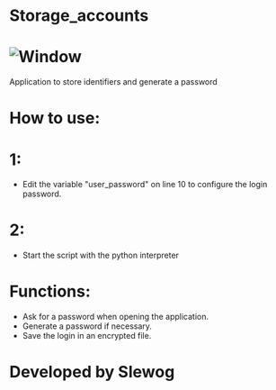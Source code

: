 # Storage_accounts

# ![Window](https://media.discordapp.net/attachments/715165934209335315/716797950335909939/storage_accounts.PNG?width=968&height=677)

Application to store identifiers and generate a password

# How to use:
# 1:
- Edit the variable "user_password" on line 10 to configure the login password.
# 2:
- Start the script with the python interpreter

# Functions:
- Ask for a password when opening the application.
- Generate a password if necessary.
- Save the login in an encrypted file.

# Developed by Slewog
